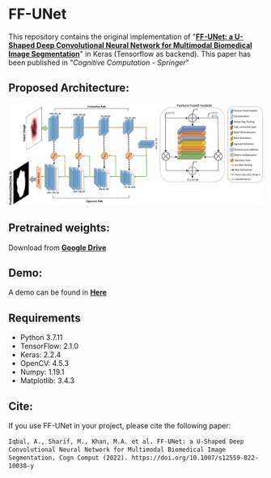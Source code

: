 # FF-UNet

This repository contains the original implementation of "**[FF-UNet: a U-Shaped Deep Convolutional Neural Network for Multimodal Biomedical Image Segmentation](https://link.springer.com/article/10.1007/s12559-022-10038-y)**" in Keras (Tensorflow as backend). This paper has been published in "*Cognitive Computation - Springer*"

## Proposed Architecture:

<img src="paper_images/Architecture.webp">


## Pretrained weights:

Download from [**Google Drive**](https://drive.google.com/file/d/1FzRmNzoSxxNbvvSsUFMYrCwCqQTF58JO)

## Demo:

A demo can be found in [**Here**](https://github.com/ahmedeqbal/FF-UNet/blob/main/FF-UNet_implementation.ipynb)

## Requirements

- Python 3.7.11
- TensorFlow: 2.1.0
- Keras: 2.2.4
- OpenCV: 4.5.3
- Numpy: 1.19.1
- Matplotlib: 3.4.3

## Cite:

If you use FF-UNet in your project, please cite the following paper:
```
Iqbal, A., Sharif, M., Khan, M.A. et al. FF-UNet: a U-Shaped Deep Convolutional Neural Network for Multimodal Biomedical Image Segmentation. Cogn Comput (2022). https://doi.org/10.1007/s12559-022-10038-y
```
